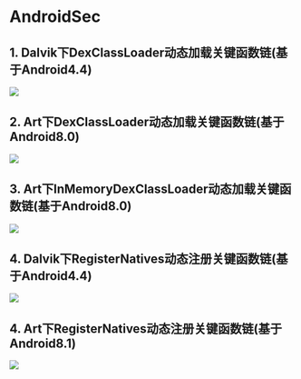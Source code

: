 # AndroidSec

## 1. Dalvik下DexClassLoader动态加载关键函数链(基于Android4.4)
![](./DexClassLoader/Dalvik_DexClassLoader.png)
## 2. Art下DexClassLoader动态加载关键函数链(基于Android8.0)
![](./DexClassLoader/Art_DexClassLoader.png)
## 3. Art下InMemoryDexClassLoader动态加载关键函数链(基于Android8.0)
![](./DexClassLoader/Art_InMemoryDexClassLoader.png)
## 4. Dalvik下RegisterNatives动态注册关键函数链(基于Android4.4)
![](./RegisterNatives/Dalvik_RegisterNatives.png)
## 4. Art下RegisterNatives动态注册关键函数链(基于Android8.1)
![](./RegisterNatives/Art_RegisterNatives.png)
